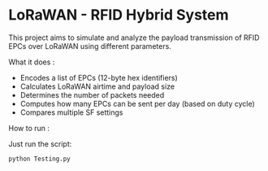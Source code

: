 # LoRaWAN - RFID Hybrid System

This project aims to simulate and analyze the payload transmission of RFID EPCs over LoRaWAN using different parameters.


 What it does :
 
- Encodes a list of EPCs (12-byte hex identifiers)
- Calculates LoRaWAN airtime and payload size
- Determines the number of packets needed
- Computes how many EPCs can be sent per day (based on duty cycle)
- Compares multiple SF settings

 How to run :

Just run the script:

```bash
python Testing.py

